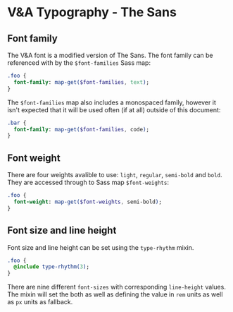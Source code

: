 # V&A Typography - The Sans

## Font family

The V&A font is a modified version of The Sans. The font family can be referenced with by the `$font-families` Sass map:

```sass
.foo {
  font-family: map-get($font-families, text);
}
```

The `$font-families` map also includes a monospaced family, however it isn't expected that it will be used often (if at all) outside of this document:

```sass
.bar {
  font-family: map-get($font-families, code);
}
```

## Font weight

There are four weights avalible to use: `light`, `regular`, `semi-bold` and `bold`. They are accessed through to Sass map `$font-weights`:

```sass
.foo {
  font-weight: map-get($font-weights, semi-bold);
}
```

## Font size and line height

Font size and line height can be set using the `type-rhythm` mixin.

```sass
.foo {
  @include type-rhythm(3);
}
```

There are nine different `font-sizes` with corresponding `line-height` values. The mixin will set the both as well as defining the value in `rem` units as well as `px` units as fallback.
